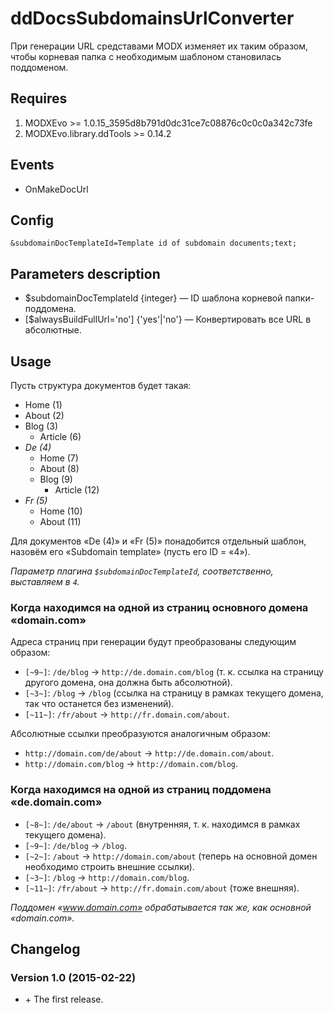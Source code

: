 # ddDocsSubdomainsUrlConverter
При генерации URL средставами MODX изменяет их таким образом, чтобы корневая папка с необходимым шаблоном становилась поддоменом.

## Requires
1. MODXEvo >= 1.0.15_3595d8b791d0dc31ce7c08876c0c0c0a342c73fe
2. MODXEvo.library.ddTools >= 0.14.2

## Events
* OnMakeDocUrl

## Config
`&subdomainDocTemplateId=Template id of subdomain documents;text;`

## Parameters description
* $subdomainDocTemplateId {integer} — ID шаблона корневой папки-поддомена.
* [$alwaysBuildFullUrl='no'] {'yes'|'no'} — Конвертировать все URL в абсолютные.

## Usage
Пусть структура документов будет такая:

* Home (1)
* About (2)
* Blog (3)
	* Article (6)
* _De (4)_
	* Home (7)
	* About (8)
	* Blog (9)
		* Article (12)
* _Fr (5)_
	* Home (10)
	* About (11)

Для документов «De (4)» и «Fr (5)» понадобится отдельный шаблон, назовём его «Subdomain template» (пусть его ID = «4»).

_Параметр плагина `$subdomainDocTemplateId`, соответственно, выставляем в `4`._

### Когда находимся на одной из страниц основного домена «domain.com»
Адреса страниц при генерации будут преобразованы следующим образом:
* `[~9~]`: `/de/blog` → `http://de.domain.com/blog` (т. к. ссылка на страницу другого домена, она должна быть абсолютной).
* `[~3~]`: `/blog` → `/blog` (ссылка на страницу в рамках текущего домена, так что останется без изменений).
* `[~11~]`: `/fr/about` → `http://fr.domain.com/about`.

Абсолютные ссылки преобразуются аналогичным образом:
* `http://domain.com/de/about` → `http://de.domain.com/about`.
* `http://domain.com/blog` → `http://domain.com/blog`.

### Когда находимся на одной из страниц поддомена «de.domain.com»
* `[~8~]`: `/de/about` → `/about` (внутренняя, т. к. находимся в рамках текущего домена).
* `[~9~]`: `/de/blog` → `/blog`.
* `[~2~]`: `/about` → `http://domain.com/about` (теперь на основной домен необходимо строить внешние ссылки).
* `[~3~]`: `/blog` → `http://domain.com/blog`.
* `[~11~]`: `/fr/about` → `http://fr.domain.com/about` (тоже внешняя).

_Поддомен «www.domain.com» обрабатывается так же, как основной «domain.com»._

## Changelog
### Version 1.0 (2015-02-22)
* \+ The first release.